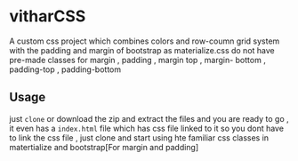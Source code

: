 # vitharCSS
A custom css project which combines colors and row-coumn grid system with the padding and margin of bootstrap as materialize.css do not have pre-made classes for margin , padding , margin top , margin- bottom , padding-top , padding-bottom

## Usage
just `clone` or download the zip and extract the files and you are ready to go , it even has a `index.html` file which has css file linked to it so you dont have to link the css file , just clone and start using hte familiar css classes in matertialize and bootstrap[For margin and padding]
